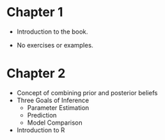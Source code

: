 # Chapter 1

- Introduction to the book.

- No exercises or examples.

# Chapter 2

- Concept of combining prior and posterior beliefs
- Three Goals of Inference
    - Parameter Estimation
    - Prediction
    - Model Comparison
- Introduction to R



